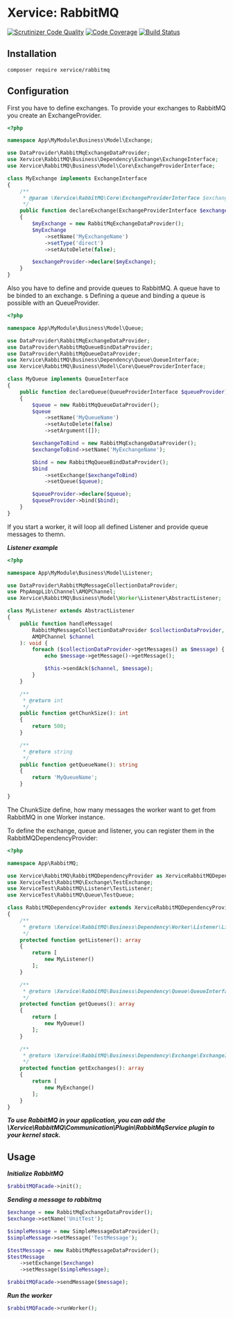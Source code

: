 Xervice: RabbitMQ
=====

[![Scrutinizer Code Quality](https://scrutinizer-ci.com/g/xervice/rabbitmq/badges/quality-score.png?b=master)](https://scrutinizer-ci.com/g/xervice/rabbitmq/?branch=master)
[![Code Coverage](https://scrutinizer-ci.com/g/xervice/rabbitmq/badges/coverage.png?b=master)](https://scrutinizer-ci.com/g/xervice/rabbitmq/?branch=master)
[![Build Status](https://travis-ci.org/xervice/rabbitmq.svg?branch=master)](https://travis-ci.org/xervice/rabbitmq)

Installation
--------------
```
composer require xervice/rabbitmq
```

Configuration
---------------
First you have to define exchanges. To provide your exchanges to RabbitMQ you create an ExchangeProvider.

```php
<?php

namespace App\MyModule\Business\Model\Exchange;

use DataProvider\RabbitMqExchangeDataProvider;
use Xervice\RabbitMQ\Business\Dependency\Exchange\ExchangeInterface;
use Xervice\RabbitMQ\Business\Model\Core\ExchangeProviderInterface;

class MyExchange implements ExchangeInterface
{
    /**
     * @param \Xervice\RabbitMQ\Core\ExchangeProviderInterface $exchangeProvider
     */
    public function declareExchange(ExchangeProviderInterface $exchangeProvider)
    {
        $myExchange = new RabbitMqExchangeDataProvider();
        $myExchange
            ->setName('MyExchangeName')
            ->setType('direct')
            ->setAutoDelete(false);

        $exchangeProvider->declare($myExchange);
    }
}
```

Also you have to define and provide queues to RabbitMQ. A queue have to be binded to an exchange.  s
Defining a queue and binding a queue is possible with an QueueProvider.

```php
<?php

namespace App\MyModule\Business\Model\Queue;

use DataProvider\RabbitMqExchangeDataProvider;
use DataProvider\RabbitMqQueueBindDataProvider;
use DataProvider\RabbitMqQueueDataProvider;
use Xervice\RabbitMQ\Business\Dependency\Queue\QueueInterface;
use Xervice\RabbitMQ\Business\Model\Core\QueueProviderInterface;

class MyQueue implements QueueInterface
{
    public function declareQueue(QueueProviderInterface $queueProvider)
    {
        $queue = new RabbitMqQueueDataProvider();
        $queue
            ->setName('MyQueueName')
            ->setAutoDelete(false)
            ->setArgument([]);

        $exchangeToBind = new RabbitMqExchangeDataProvider();
        $exchangeToBind->setName('MyExchangeName');

        $bind = new RabbitMqQueueBindDataProvider();
        $bind
            ->setExchange($exchangeToBind)
            ->setQueue($queue);

        $queueProvider->declare($queue);
        $queueProvider->bind($bind);
    }
}
```

If you start a worker, it will loop all defined Listener and provide queue messages to themn.


***Listener example***
```php
<?php

namespace App\MyModule\Business\Model\Listener;

use DataProvider\RabbitMqMessageCollectionDataProvider;
use PhpAmqpLib\Channel\AMQPChannel;
use Xervice\RabbitMQ\Business\Model\Worker\Listener\AbstractListener;

class MyListener extends AbstractListener
{
    public function handleMessage(
        RabbitMqMessageCollectionDataProvider $collectionDataProvider,
        AMQPChannel $channel
    ): void {
        foreach ($collectionDataProvider->getMessages() as $message) {
            echo $message->getMessage()->getMessage();

            $this->sendAck($channel, $message);
        }
    }

    /**
     * @return int
     */
    public function getChunkSize(): int
    {
        return 500;
    }

    /**
     * @return string
     */
    public function getQueueName(): string
    {
        return 'MyQueueName';
    }

}
```

The ChunkSize define, how many messages the worker want to get from RabbitMQ in one Worker instance.

To define the exchange, queue and listener, you can register them in the RabbitMQDependencyProvider:

```php
<?php

namespace App\RabbitMQ;

use Xervice\RabbitMQ\RabbitMQDependencyProvider as XerviceRabbitMQDependencyProvider;
use XerviceTest\RabbitMQ\Exchange\TestExchange;
use XerviceTest\RabbitMQ\Listener\TestListener;
use XerviceTest\RabbitMQ\Queue\TestQueue;

class RabbitMQDependencyProvider extends XerviceRabbitMQDependencyProvider
{
    /**
     * @return \Xervice\RabbitMQ\Business\Dependency\Worker\Listener\ListenerInterface[]
     */
    protected function getListener(): array
    {
        return [
            new MyListener()
        ];
    }

    /**
     * @return \Xervice\RabbitMQ\Business\Dependency\Queue\QueueInterface[]
     */
    protected function getQueues(): array
    {
        return [
            new MyQueue()
        ];
    }

    /**
     * @return \Xervice\RabbitMQ\Business\Dependency\Exchange\ExchangeInterface[]
     */
    protected function getExchanges(): array
    {
        return [
            new MyExchange()
        ];
    }
}
```


___To use RabbitMQ in your application, you can add the \Xervice\RabbitMQ\Communication\Plugin\RabbitMqService plugin to your kernel stack.___


Usage
---------

***Initialize RabbitMQ***
```php
$rabbitMQFacade->init();
```

***Sending a message to rabbitmq***
```php
$exchange = new RabbitMqExchangeDataProvider();
$exchange->setName('UnitTest');

$simpleMessage = new SimpleMessageDataProvider();
$simpleMessage->setMessage('TestMessage');

$testMessage = new RabbitMqMessageDataProvider();
$testMessage
    ->setExchange($exchange)
    ->setMessage($simpleMessage);

$rabbitMQFacade->sendMessage($message);
```


***Run the worker***
```php
$rabbitMQFacade->runWorker();
```